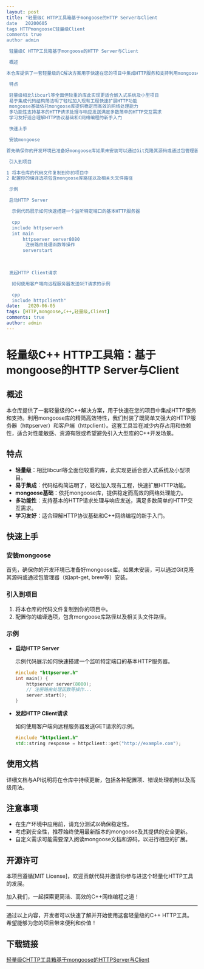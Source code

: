 ```yaml
---
layout: post
title: "轻量级C HTTP工具箱基于mongoose的HTTP Server与Client
date   20200605
tags HTTPmongooseC轻量级Client
comments true
author admin

 轻量级C HTTP工具箱基于mongoose的HTTP Server与Client

 概述

本仓库提供了一套轻量级的C解决方案用于快速在您的项目中集成HTTP服务和支持利用mongoose库的精简高效特性我们封装了既简单又强大的HTTP服务器httpserver和客户端httpclient这套工具旨在减少内存占用和依赖性适合对性能敏感资源有限或希望避免引入大型库的C开发场景

 特点

 轻量级相比libcurl等全面但较重的库此实现更适合嵌入式系统及小型项目
 易于集成代码结构简洁明了轻松加入现有工程快速扩展HTTP功能
 mongoose基础依托mongoose库提供稳定而高效的网络处理能力
 多功能性支持基本的HTTP请求处理与响应发送满足多数简单的HTTP交互需求
 学习友好适合理解HTTP协议基础和C网络编程的新手入门

 快速上手

 安装mongoose

首先确保你的开发环境已准备好mongoose库如果未安装可以通过Git克隆其源码或通过包管理器如aptget brew等安装

 引入到项目

1 将本仓库的代码文件复制到你的项目中
2 配置你的编译选项包含mongoose库路径以及相关头文件路径

 示例

 启动HTTP Server

  示例代码展示如何快速搭建一个监听特定端口的基本HTTP服务器

  cpp
  include httpserverh
  int main 
      httpserver server8080
       注册路由处理函数等操作
      serverstart
  
  

 发起HTTP Client请求

  如何使用客户端向远程服务器发送GET请求的示例

  cpp
  include httpclienth"
date:   2020-06-05
tags: [HTTP,mongoose,C++,轻量级,Client]
comments: true
author: admin
---
```

# 轻量级C++ HTTP工具箱：基于mongoose的HTTP Server与Client

## 概述

本仓库提供了一套轻量级的C++解决方案，用于快速在您的项目中集成HTTP服务和支持。利用mongoose库的精简高效特性，我们封装了既简单又强大的HTTP服务器（httpserver）和客户端（httpclient）。这套工具旨在减少内存占用和依赖性，适合对性能敏感、资源有限或希望避免引入大型库的C++开发场景。

## 特点

- **轻量级**：相比libcurl等全面但较重的库，此实现更适合嵌入式系统及小型项目。
- **易于集成**：代码结构简洁明了，轻松加入现有工程，快速扩展HTTP功能。
- **mongoose基础**：依托mongoose库，提供稳定而高效的网络处理能力。
- **多功能性**：支持基本的HTTP请求处理与响应发送，满足多数简单的HTTP交互需求。
- **学习友好**：适合理解HTTP协议基础和C++网络编程的新手入门。

## 快速上手

### 安装mongoose

首先，确保你的开发环境已准备好mongoose库。如果未安装，可以通过Git克隆其源码或通过包管理器（如apt-get, brew等）安装。

### 引入到项目

1. 将本仓库的代码文件复制到你的项目中。
2. 配置你的编译选项，包含mongoose库路径以及相关头文件路径。

### 示例

- **启动HTTP Server**

  示例代码展示如何快速搭建一个监听特定端口的基本HTTP服务器。

  ```cpp
  #include "httpserver.h"
  int main() {
      httpserver server(8080);
      // 注册路由处理函数等操作...
      server.start();
  }
  ```

- **发起HTTP Client请求**

  如何使用客户端向远程服务器发送GET请求的示例。

  ```cpp
  #include "httpclient.h"
  std::string response = httpclient::get("http://example.com");
  ```

## 使用文档

详细文档与API说明将在仓库中持续更新，包括各种配置项、错误处理机制以及高级用法。

## 注意事项

- 在生产环境中应用前，请充分测试以确保稳定性。
- 考虑到安全性，推荐始终使用最新版本的mongoose及其提供的安全更新。
- 自定义需求可能需要深入阅读mongoose文档和源码，以进行相应的扩展。

## 开源许可

本项目遵循[MIT License]，欢迎贡献代码并邀请你参与进这个轻量化HTTP工具的发展。

加入我们，一起探索更简洁、高效的C++网络编程之道！

---

通过以上内容，开发者可以快速了解并开始使用这套轻量级的C++ HTTP工具。希望能够为您的项目带来便利和价值！

## 下载链接

[轻量级CHTTP工具箱基于mongoose的HTTPServer与Client](https://pan.quark.cn/s/2e76ef2b0d96)